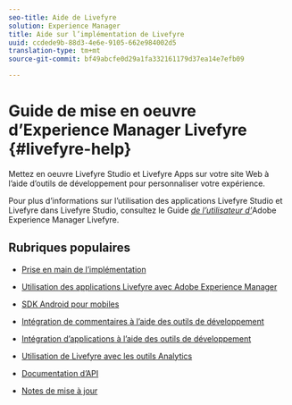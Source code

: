 ```yaml
---
seo-title: Aide de Livefyre
solution: Experience Manager
title: Aide sur l’implémentation de Livefyre
uuid: ccdede9b-88d3-4e6e-9105-662e984002d5
translation-type: tm+mt
source-git-commit: bf49abcfe0d29a1fa332161179d37ea14e7efb09

---
```



# Guide de mise en oeuvre d’Experience Manager Livefyre {#livefyre-help}

Mettez en oeuvre Livefyre Studio et Livefyre Apps sur votre site Web à l’aide d’outils de développement pour personnaliser votre expérience.

Pour plus d’informations sur l’utilisation des applications Livefyre Studio et Livefyre dans Livefyre Studio, consultez le Guide [*de l’utilisateur d’*](/help/using/home.md)Adobe Experience Manager Livefyre.

## Rubriques populaires

* [Prise en main de l’implémentation](c-getting-started/c-getting-started.md)

* [Utilisation des applications Livefyre avec Adobe Experience Manager](https://helpx.adobe.com/experience-manager/6-4/sites/administering/using/livefyre.html)

* [SDK Android pour mobiles](c-mobile-sdks/c-android-sdk.md)

* [Intégration de commentaires à l’aide des outils de développement](/help/implementation/c-app-integrations/c-comments-integration/c-comments-integration.md)

* [Intégration d’applications à l’aide des outils de développement](/help/implementation/c-getting-started/c-implementation-process/c-implementation-process.md)

* [Utilisation de Livefyre avec les outils Analytics](/help/implementation/livefyre-analytics/livefyre-analytics.md)

* [Documentation d’API](https://api.livefyre.com)

* [Notes de mise à jour](/help/using/c-rn/c-rn.md)